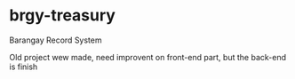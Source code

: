 # brgy-treasury
Barangay Record System

Old project wew made, need improvent on front-end part, but the back-end is finish
